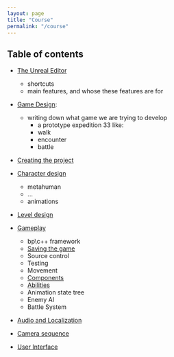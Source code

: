 ```yaml
---
layout: page
title: "Course"
permalink: "/course"
---
```


## Table of contents
    
- [The Unreal Editor](/course/editor-shortcuts)
    - shortcuts
    - main features, and whose these features are for
    
- [Game Design](/course/game-design):
    - writing down what game we are trying to develop
        - a prototype expedition 33 like:
        - walk
        - encounter
        - battle

- [Creating the project](/course/create-a-project)

- [Character design](/course/character-design)
    - metahuman
    - ...
    - animations
                
- [Level design](/course/level-design)
        
- [Gameplay](/course/gameplay)
    - bp\c++ framework
    - [Saving the game](/course/saving-the-game)
    - Source control
    - Testing
    - Movement
    - [Components](/course/components)
    - [Abilities](/course/abilities)
    - Animation state tree
    - Enemy AI
    - Battle System
        
- [Audio and Localization](/course/audio)      

- [Camera sequence](/course/camera)

- [User Interface](/course/user-interface)
        